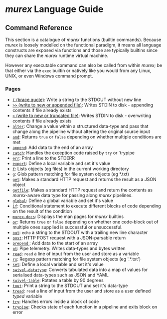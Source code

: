 # _murex_ Language Guide

## Command Reference

This section is a catalogue of _murex_ functions (builtin commands). Because
_murex_ is loosely modelled on the functional paradigm, it means all language
constructs are exposed via functions and those are typically builtins since
they can share the _murex_ runtime virtual machine.

However any executable command can also be called from within _murex_; be
that either via the `exec` builtin or natively like you would from any Linux,
UNIX, or even Windows command prompt.

### Pages

* [`(` (brace quote)](docs/commands/brace-quote.md):
  Write a string to the STDOUT without new line
* [`>>` (write to new or appended file)](docs/commands/greater-than-greater-than.md):
  Writes STDIN to disk - appending contents if file already exists
* [`>` (write to new or truncated file)](docs/commands/greater-than.md):
  Writes STDIN to disk - overwriting contents if file already exists    
* [`alter`](docs/commands/alter.md):
  Change a value within a structured data-type and pass that change along the pipeline without altering the original source input
* [`and`](docs/commands/and.md):
  Returns `true` or `false` depending on whether multiple conditions are met
* [`append`](docs/commands/append.md):
  Add data to the end of an array
* [`catch`](docs/commands/catch.md):
  Handles the exception code raised by `try` or `trypipe
* [`err`](docs/commands/err.md):
  Print a line to the STDERR
* [`export`](docs/commands/export.md):
  Define a local variable and set it's value
* [`f`](docs/commands/f.md):
  Lists objects (eg files) in the current working directory
* [`g`](docs/commands/g.md):
  Glob pattern matching for file system objects (eg *.txt)
* [`get`](docs/commands/get.md):
  Makes a standard HTTP request and returns the result as a JSON object
* [`getfile`](docs/commands/getfile.md):
  Makes a standard HTTP request and return the contents as _murex_-aware data type for passing along _murex_ pipelines.
* [`global`](docs/commands/global.md):
  Define a global variable and set it's value
* [`if`](docs/commands/if.md):
  Conditional statement to execute different blocks of code depending on the result of the condition
* [`murex-docs`](docs/commands/murex-docs.md):
  Displays the man pages for _murex_ builtins
* [`or`](docs/commands/or.md):
  Returns `true` or `false` depending on whether one code-block out of multiple ones supplied is successful or unsuccessful.
* [`out`](docs/commands/out.md):
  `echo` a string to the STDOUT with a trailing new line character
* [`post`](docs/commands/post.md):
  HTTP POST request with a JSON-parsable return
* [`prepend` ](docs/commands/prepend.md):
  Add data to the start of an array
* [`pt`](docs/commands/pt.md):
  Pipe telemetry. Writes data-types and bytes written
* [`read`](docs/commands/read.md):
  `read` a line of input from the user and store as a variable
* [`rx`](docs/commands/rx.md):
  Regexp pattern matching for file system objects (eg '.*\.txt')
* [`set`](docs/commands/set.md):
  Define a local variable and set it's value
* [`swivel-datatype`](docs/commands/swivel-datatype.md):
  Converts tabulated data into a map of values for serialised data-types such as JSON and YAML
* [`swivel-table`](docs/commands/swivel-table.md):
  Rotates a table by 90 degrees
* [`tout`](docs/commands/tout.md):
  Print a string to the STDOUT and set it's data-type
* [`tread`](docs/commands/tread.md):
  `read` a line of input from the user and store as a user defined *typed* variable    
* [`try`](docs/commands/try.md):
  Handles errors inside a block of code
* [`trypipe`](docs/commands/trypipe.md):
  Checks state of each function in a pipeline and exits block on error